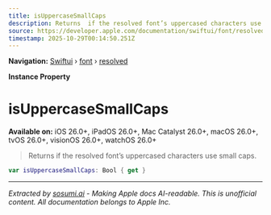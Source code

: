 ```yaml
---
title: isUppercaseSmallCaps
description: Returns  if the resolved font’s uppercased characters use small caps.
source: https://developer.apple.com/documentation/swiftui/font/resolved/isuppercasesmallcaps
timestamp: 2025-10-29T00:14:50.251Z
---
```


**Navigation:** [Swiftui](/documentation/swiftui) › [font](/documentation/swiftui/font) › [resolved](/documentation/swiftui/font/resolved)

**Instance Property**

# isUppercaseSmallCaps

**Available on:** iOS 26.0+, iPadOS 26.0+, Mac Catalyst 26.0+, macOS 26.0+, tvOS 26.0+, visionOS 26.0+, watchOS 26.0+

> Returns  if the resolved font’s uppercased characters use small caps.

```swift
var isUppercaseSmallCaps: Bool { get }
```

---

*Extracted by [sosumi.ai](https://sosumi.ai) - Making Apple docs AI-readable.*
*This is unofficial content. All documentation belongs to Apple Inc.*
